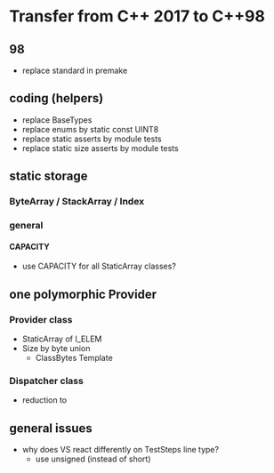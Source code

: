 # Transfer from C++ 2017 to C++98
## 98
-   replace standard in premake

## coding (helpers)
-   replace BaseTypes
-   replace enums by static const UINT8
-   replace static asserts by module tests
-   replace static size asserts by module tests

## static storage
### ByteArray / StackArray / Index
### general
#### CAPACITY
- use CAPACITY for all StaticArray classes?
## one polymorphic Provider
### Provider class
- StaticArray of I_ELEM
- Size by byte union
    - ClassBytes Template

### Dispatcher class
- reduction to

## general issues
-   why does VS react differently on TestSteps line type?
    - use unsigned (instead of short)
